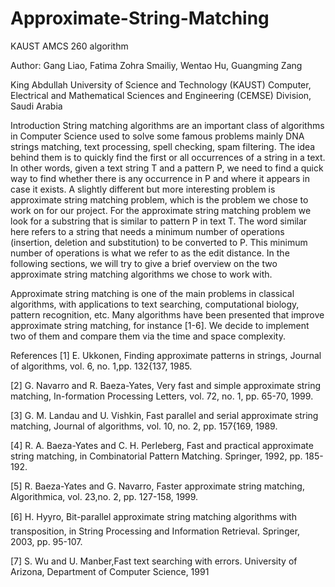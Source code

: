 Approximate-String-Matching
===========================

KAUST AMCS 260 algorithm

Author: Gang Liao, Fatima Zohra Smailiy, Wentao Hu, Guangming Zang

King Abdullah University of Science and Technology (KAUST)
Computer, Electrical and Mathematical Sciences and Engineering (CEMSE) Division, Saudi Arabia

Introduction
String matching algorithms are an important class of algorithms in Computer Science used to solve some famous problems mainly DNA strings matching, text processing, spell checking, spam filtering. The idea behind them is to quickly find the first or all occurrences of a string in a text. In other words, given a text string T and a pattern P, we need to find a quick way to find whether there is any occurrence in P and where it appears in case it exists. A slightly different but more interesting problem is approximate string matching problem, which is the problem we chose to work on for our project. For the approximate string matching problem we look for a substring that is similar to pattern P in text T. The word similar here refers to a string that needs a minimum number of operations (insertion, deletion and substitution) to be converted to P. This minimum number of operations is what we refer to as the edit distance. In the following sections, we will try to give a brief overview on the two approximate string matching algorithms we chose to work with.

Approximate string matching is one of the main problems in classical algorithms, with applications to text searching, computational biology, pattern recognition, etc. Many algorithms have been presented that improve approximate string matching, for instance [1-6]. We decide to implement two of them and compare them via the time and space complexity.

References
[1] E. Ukkonen, Finding approximate patterns in strings, Journal of algorithms, vol. 6, no. 1,pp. 132{137, 1985.

[2] G. Navarro and R. Baeza-Yates, Very fast and simple approximate string matching, In-formation Processing Letters, vol. 72, no. 1, pp. 65-70, 1999.

[3] G. M. Landau and U. Vishkin, Fast parallel and serial approximate string matching, Journal of algorithms, vol. 10, no. 2, pp. 157{169, 1989.

[4] R. A. Baeza-Yates and C. H. Perleberg, Fast and practical approximate string matching, in Combinatorial Pattern Matching. Springer, 1992, pp. 185-192.

[5] R. Baeza-Yates and G. Navarro, Faster approximate string matching, Algorithmica, vol. 23,no. 2, pp. 127-158, 1999.

[6] H. Hyyro, Bit-parallel approximate string matching algorithms with transposition, in String Processing and Information Retrieval. Springer, 2003, pp. 95-107.

[7] S. Wu and U. Manber,Fast text searching with errors. University of Arizona, Department of Computer Science, 1991
